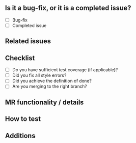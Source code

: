 ## Is it a bug-fix, or it is a completed issue?
 
- [ ] Bug-fix
- [ ] Completed issue

## Related issues

## Checklist
* [ ] Do you have sufficient test coverage (if applicable)?
* [ ] Did you fix all style errors?
* [ ] Did you achieve the definition of done?
* [ ] Are you merging to the right branch?

## MR functionality / details

## How to test

## Additions